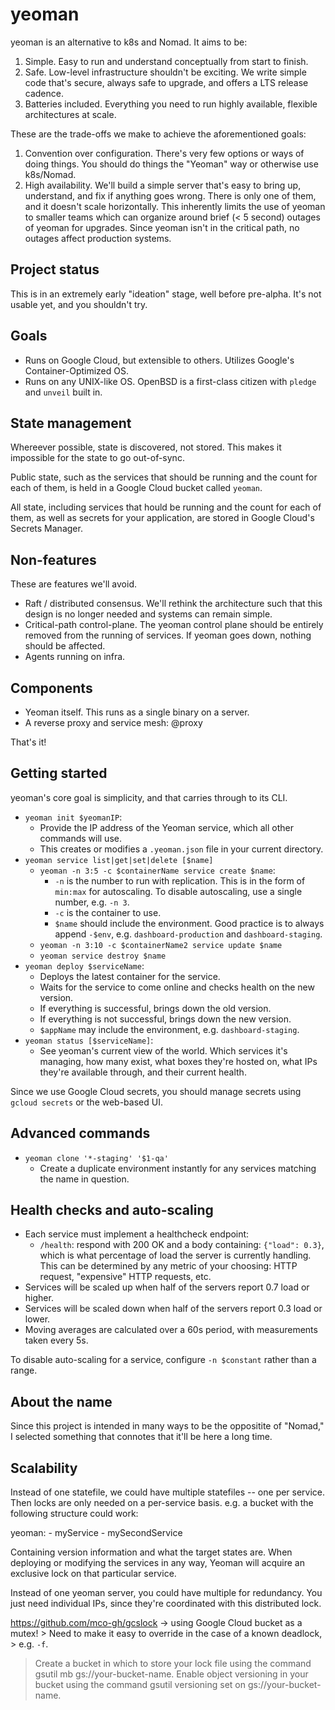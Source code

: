 # yeoman

yeoman is an alternative to k8s and Nomad. It aims to be:

1. Simple. Easy to run and understand conceptually from start to finish.
2. Safe. Low-level infrastructure shouldn't be exciting. We write simple code
   that's secure, always safe to upgrade, and offers a LTS release cadence.
3. Batteries included. Everything you need to run highly available, flexible
   architectures at scale.

These are the trade-offs we make to achieve the aforementioned goals:

1. Convention over configuration. There's very few options or ways of doing
   things. You should do things the "Yeoman" way or otherwise use k8s/Nomad.
2. High availability. We'll build a simple server that's easy to bring up,
   understand, and fix if anything goes wrong. There is only one of them, and it
   doesn't scale horizontally. This inherently limits the use of yeoman to
   smaller teams which can organize around brief (< 5 second) outages of yeoman
   for upgrades. Since yeoman isn't in the critical path, no outages affect
   production systems.

## Project status

This is in an extremely early "ideation" stage, well before pre-alpha. It's not
usable yet, and you shouldn't try.

## Goals

* Runs on Google Cloud, but extensible to others. Utilizes Google's
  Container-Optimized OS.
* Runs on any UNIX-like OS. OpenBSD is a first-class citizen with `pledge` and
  `unveil` built in.

## State management

Whereever possible, state is discovered, not stored. This makes it impossible
for the state to go out-of-sync.

Public state, such as the services that should be running and the count for
each of them, is held in a Google Cloud bucket called `yeoman`.

All state, including services that hould be running and the count for each of
them, as well as secrets for your application, are stored in Google Cloud's
Secrets Manager.

## Non-features

These are features we'll avoid.

* Raft / distributed consensus. We'll rethink the architecture such that this
  design is no longer needed and systems can remain simple.
* Critical-path control-plane. The yeoman control plane should be entirely
  removed from the running of services. If yeoman goes down, nothing should be
  affected.
* Agents running on infra.

## Components

* Yeoman itself. This runs as a single binary on a server.
* A reverse proxy and service mesh: @proxy

That's it!

## Getting started

yeoman's core goal is simplicity, and that carries through to its CLI.

* `yeoman init $yeomanIP`:
	* Provide the IP address of the Yeoman service, which all other
	  commands will use.
	* This creates or modifies a `.yeoman.json` file in your current
	  directory.
* `yeoman service list|get|set|delete [$name]`
	* `yeoman -n 3:5 -c $containerName service create $name`:
		* `-n` is the number to run with replication. This is in the
		  form of `min:max` for autoscaling. To disable autoscaling,
		  use a single number, e.g. `-n 3`.
		* `-c` is the container to use.
		* `$name` should include the environment. Good practice is to
		  always append `-$env`, e.g. `dashboard-production` and
		  `dashboard-staging`.
	* `yeoman -n 3:10 -c $containerName2 service update $name`
	* `yeoman service destroy $name`
* `yeoman deploy $serviceName`:
	* Deploys the latest container for the service.
	* Waits for the service to come online and checks health on the new
	  version.
	* If everything is successful, brings down the old version.
	* If everything is not successful, brings down the new version.
	* `$appName` may include the environment, e.g. `dashboard-staging`.
* `yeoman status [$serviceName]`:
	* See yeoman's current view of the world. Which services it's managing,
	  how many exist, what boxes they're hosted on, what IPs they're
	  available through, and their current health.

Since we use Google Cloud secrets, you should manage secrets using `gcloud
secrets` or the web-based UI.

## Advanced commands

* `yeoman clone '*-staging' '$1-qa'`
	* Create a duplicate environment instantly for any services matching
	  the name in question.

## Health checks and auto-scaling

* Each service must implement a healthcheck endpoint:
	* `/health`: respond with 200 OK and a body containing:
		`{"load": 0.3}`, which is what percentage of load the server is
		currently handling. This can be determined by any metric of
		your choosing: HTTP request, "expensive" HTTP requests, etc.
* Services will be scaled up when half of the servers report 0.7 load or
  higher.
* Services will be scaled down when half of the servers report 0.3 load or
  lower.
* Moving averages are calculated over a 60s period, with measurements taken
  every 5s.

To disable auto-scaling for a service, configure `-n $constant` rather than a
range.

## About the name

Since this project is intended in many ways to be the oppositite of "Nomad," I
selected something that connotes that it'll be here a long time.

## Scalability

Instead of one statefile, we could have multiple statefiles -- one per service.
Then locks are only needed on a per-service basis. e.g. a bucket with the
following structure could work:

yeoman:
	- myService
	- mySecondService

Containing version information and what the target states are. When deploying
or modifying the services in any way, Yeoman will acquire an exclusive lock on
that particular service.

Instead of one yeoman server, you could have multiple for redundancy. You just
need individual IPs, since they're coordinated with this distributed lock.

https://github.com/mco-gh/gcslock -> using Google Cloud bucket as a mutex!
	> Need to make it easy to override in the case of a known deadlock,
	> e.g. `-f`.

> Create a bucket in which to store your lock file using the command gsutil mb
> 	gs://your-bucket-name.
> Enable object versioning in your bucket using the command gsutil versioning
> 	set on gs://your-bucket-name.
